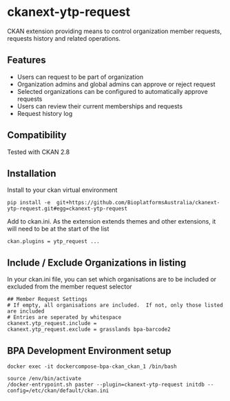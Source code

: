 ckanext-ytp-request
===================

CKAN extension providing means to control organization member requests, requests history and related operations.

Features
--------

- Users can request to be part of organization
- Organization admins and global admins can approve or reject request
- Selected organizations can be configured to automatically approve requests
- Users can review their current memberships and requests
- Request history log

## Compatibility

Tested with CKAN 2.8

## Installation

Install to your ckan virtual environment

```
pip install -e  git+https://github.com/BioplatformsAustralia/ckanext-ytp-request.git#egg=ckanext-ytp-request
```

Add to ckan.ini.  As the extension extends themes and other extensions, it will need to be
at the start of the list

```
ckan.plugins = ytp_request ...
```

## Include / Exclude Organizations in listing

In your ckan.ini file, you can set which organisations are to be included or excluded from the
member request selector

```
## Member Request Settings
# If empty, all organisations are included.  If not, only those listed are included
# Entries are seperated by whitespace
ckanext.ytp_request.include =
ckanext.ytp_request.exclude = grasslands bpa-barcode2
```


## BPA Development Environment setup

```
docker exec -it dockercompose-bpa-ckan_ckan_1 /bin/bash
```

```
source /env/bin/activate
/docker-entrypoint.sh paster --plugin=ckanext-ytp-request initdb --config=/etc/ckan/default/ckan.ini
```

